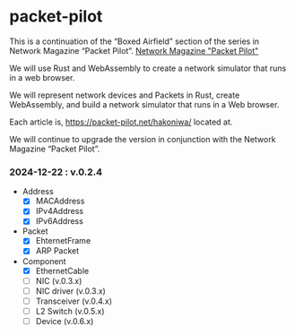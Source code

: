 # packet-pilot

This is a continuation of the “Boxed Airfield” section of the series in Network Magazine “Packet Pilot”.
<a href=“https://www.amazon.co.jp/dp/B0DKGBQ44F”>Network Magazine "Packet Pilot"</a>

We will use Rust and WebAssembly to create a network simulator that runs in a web browser.

We will represent network devices and Packets in Rust, create WebAssembly, and build a network simulator that runs in a Web browser.

Each article is,
<a href="https://packet-pilot.net/hakoniwa/">https://packet-pilot.net/hakoniwa/</a>
located at.

We will continue to upgrade the version in conjunction with the Network Magazine “Packet Pilot”.

### 2024-12-22 : v.0.2.4
- Address
  - [x] MACAddress
  - [x] IPv4Address
  - [x] IPv6Address
- Packet
  - [x] EhternetFrame
  - [X] ARP Packet
- Component
  - [x] EthernetCable
  - [ ] NIC  (v.0.3.x)
  - [ ] NIC driver  (v.0.3.x)
  - [ ] Transceiver  (v.0.4.x)
  - [ ] L2 Switch  (v.0.5.x)
  - [ ] Device    (v.0.6.x)
